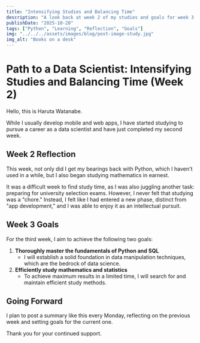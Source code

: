 ```yaml
---
title: "Intensifying Studies and Balancing Time"
description: "A look back at week 2 of my studies and goals for week 3."
publishDate: "2025-10-20"
tags: ["Python", "Learning", "Reflection", "Goals"]
img: "../../../assets/images/blog/post-image-study.jpg"
img_alt: "Books on a desk"
---
```


# Path to a Data Scientist: Intensifying Studies and Balancing Time (Week 2)

Hello, this is Haruta Watanabe.

While I usually develop mobile and web apps, I have started studying to pursue a career as a data scientist and have just completed my second week.

## Week 2 Reflection

This week, not only did I get my bearings back with Python, which I haven't used in a while, but I also began studying mathematics in earnest.

It was a difficult week to find study time, as I was also juggling another task: preparing for university selection exams. However, I never felt that studying was a "chore." Instead, I felt like I had entered a new phase, distinct from "app development," and I was able to enjoy it as an intellectual pursuit.

## Week 3 Goals

For the third week, I aim to achieve the following two goals:

1.  **Thoroughly master the fundamentals of Python and SQL**
    - I will establish a solid foundation in data manipulation techniques, which are the bedrock of data science.
2.  **Efficiently study mathematics and statistics**
    - To achieve maximum results in a limited time, I will search for and maintain efficient study methods.

## Going Forward

I plan to post a summary like this every Monday, reflecting on the previous week and setting goals for the current one.

Thank you for your continued support.
